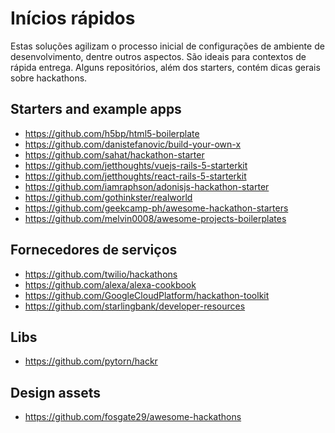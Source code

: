# Inícios rápidos
Estas soluções agilizam o processo inicial de configurações de ambiente de desenvolvimento, dentre outros aspectos.
São ideais para contextos de rápida entrega.
Alguns repositórios, além dos starters, contém dicas gerais sobre hackathons.

## Starters and example apps
- https://github.com/h5bp/html5-boilerplate
- https://github.com/danistefanovic/build-your-own-x 
- https://github.com/sahat/hackathon-starter
- https://github.com/jetthoughts/vuejs-rails-5-starterkit
- https://github.com/jetthoughts/react-rails-5-starterkit
- https://github.com/iamraphson/adonisjs-hackathon-starter
- https://github.com/gothinkster/realworld
- https://github.com/geekcamp-ph/awesome-hackathon-starters
- https://github.com/melvin0008/awesome-projects-boilerplates

## Fornecedores de serviços
- https://github.com/twilio/hackathons
- https://github.com/alexa/alexa-cookbook
- https://github.com/GoogleCloudPlatform/hackathon-toolkit
- https://github.com/starlingbank/developer-resources

## Libs
- https://github.com/pytorn/hackr

## Design assets
- https://github.com/fosgate29/awesome-hackathons
